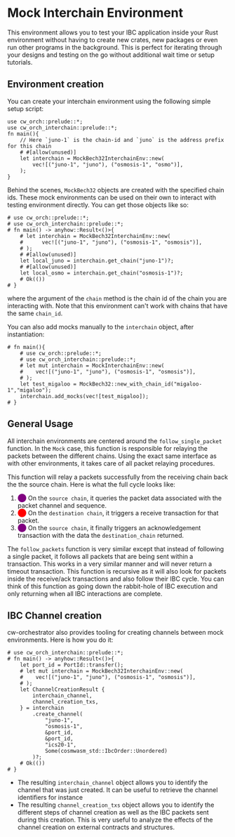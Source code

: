 # Mock Interchain Environment

This environment allows you to test your IBC application inside your Rust environment without having to create new crates, new packages or even run other programs in the background. This is perfect for iterating through your designs and testing on the go without additional wait time or setup tutorials.

## Environment creation

You can create your interchain environment using the following simple setup script:

```rust,no_run
use cw_orch::prelude::*;
use cw_orch_interchain::prelude::*;
fn main(){
    // Here `juno-1` is the chain-id and `juno` is the address prefix for this chain    
    # #[allow(unused)]
    let interchain = MockBech32InterchainEnv::new(
        vec![("juno-1", "juno"), ("osmosis-1", "osmo")],
    );
}
```

Behind the scenes, `MockBech32` objects are created with the specified chain ids. These mock environments can be used on their own to interact with testing environment directly. You can get those objects like so:

```rust,no_run
# use cw_orch::prelude::*;
# use cw_orch_interchain::prelude::*;
# fn main() -> anyhow::Result<()>{
    # let interchain = MockBech32InterchainEnv::new(
    #      vec![("juno-1", "juno"), ("osmosis-1", "osmosis")],
    # );
    # #[allow(unused)]
    let local_juno = interchain.get_chain("juno-1")?;
    # #[allow(unused)]
    let local_osmo = interchain.get_chain("osmosis-1")?;
    # Ok(())
# }
```

where the argument of the `chain` method is the chain id of the chain you are interacting with. Note that this environment can't work with chains that have the same `chain_id`.

You can also add mocks manually to the `interchain` object, after instantiation:

```rust,no_run
# fn main(){
    # use cw_orch::prelude::*;
    # use cw_orch_interchain::prelude::*;
    # let mut interchain = MockInterchainEnv::new(
    #    vec![("juno-1", "juno"), ("osmosis-1", "osmosis")],
    # );
    let test_migaloo = MockBech32::new_with_chain_id("migaloo-1","migaloo");
    interchain.add_mocks(vec![test_migaloo]);
# }
```

## General Usage

All interchain environments are centered around the `follow_single_packet` function. In the `Mock` case, this function is responsible for relaying the packets between the different chains. Using the exact same interface as with other environments, it takes care of all packet relaying procedures.

This function will relay a packets successfully from the receiving chain back the the source chain. Here is what the full cycle looks like:

1. <span style="color:purple">⬤</span> On the `source chain`, it queries the packet data associated with the packet channel and sequence.
2. <span style="color:red">⬤</span> On the `destination chain`, it triggers a receive transaction for that packet.
3. <span style="color:purple">⬤</span> On the `source chain`, it finally triggers an acknowledgement transaction with the data the `destination_chain` returned.

The `follow_packets` function is very similar except that instead of following a single packet, it follows all packets that are being sent within a transaction. This works in a very similar manner and will never return a timeout transaction. This function is recursive as it will also look for packets inside the receive/ack transactions and also follow their IBC cycle. You can think of this function as going down the rabbit-hole of IBC execution and only returning when all IBC interactions are complete.

## IBC Channel creation

cw-orchestrator also provides tooling for creating channels between mock environments. Here is how you do it:

```rust,no_run
# use cw_orch_interchain::prelude::*;
# fn main() -> anyhow::Result<()>{
    let port_id = PortId::transfer();
    # let mut interchain = MockBech32InterchainEnv::new(
    #    vec![("juno-1", "juno"), ("osmosis-1", "osmosis")],
    # );
    let ChannelCreationResult {
        interchain_channel,
        channel_creation_txs,
    } = interchain
        .create_channel(
            "juno-1", 
            "osmosis-1", 
            &port_id, 
            &port_id, 
            "ics20-1",
            Some(cosmwasm_std::IbcOrder::Unordered)
        )?;
    # Ok(())
# }
```

- The resulting `interchain_channel` object allows you to identify the channel that was just created. It can be useful to retrieve the channel identifiers for instance
- The resulting `channel_creation_txs` object allows you to identify the different steps of channel creation as well as the IBC packets sent during this creation. This is very useful to analyze the effects of the channel creation on external contracts and structures.
